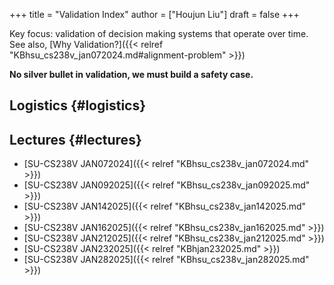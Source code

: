 +++
title = "Validation Index"
author = ["Houjun Liu"]
draft = false
+++

Key focus: validation of decision making systems that operate over time. See also, [Why Validation?]({{< relref "KBhsu_cs238v_jan072024.md#alignment-problem" >}})

**No silver bullet in validation, we must build a safety case.**


## Logistics {#logistics}


## Lectures {#lectures}

-   [SU-CS238V JAN072024]({{< relref "KBhsu_cs238v_jan072024.md" >}})
-   [SU-CS238V JAN092025]({{< relref "KBhsu_cs238v_jan092025.md" >}})
-   [SU-CS238V JAN142025]({{< relref "KBhsu_cs238v_jan142025.md" >}})
-   [SU-CS238V JAN162025]({{< relref "KBhsu_cs238v_jan162025.md" >}})
-   [SU-CS238V JAN212025]({{< relref "KBhsu_cs238v_jan212025.md" >}})
-   [SU-CS238V JAN232025]({{< relref "KBhjan232025.md" >}})
-   [SU-CS238V JAN282025]({{< relref "KBhsu_cs238v_jan282025.md" >}})

